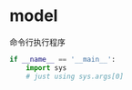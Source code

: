# model

命令行执行程序

```python
if __name__ == '__main__':
    import sys
    # just using sys.args[0]
```



